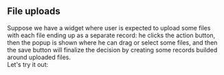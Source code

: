 ## File uploads

Suppose we have a widget where user is expected to upload some files with each file ending up as a separate record:
he clicks the action button, then the popup is shown where he can drag or select some files, and then the save button
will finalize the decision by creating some records builded around uploaded files.  
Let's try it out:

